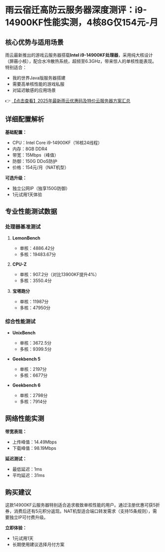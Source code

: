 # 雨云宿迁高防云服务器深度测评：i9-14900KF性能实测，4核8G仅154元-月

## 核心优势与适用场景

雨云最新推出的游戏云服务器搭载**Intel i9-14900KF处理器**，采用纯大核设计（屏蔽小核），配合水冷散热系统，超频至6.3GHz，带来惊人的单核性能表现。特别适合：

- 我的世界Java版服务器搭建
- 需要高单核性能的游戏私服
- 对延迟敏感的应用场景

👉 [【点击查看】2025年最新雨云优惠码及特价云服务器方案汇总](https://bit.ly/RainYun)

## 详细配置解析

**基础配置：**
- CPU：Intel Core i9-14900KF（16核24线程）
- 内存：8GB DDR4
- 带宽：15Mbps（峰值）
- 防御：150G DDoS防护
- 价格：154元/月（NAT机型）

**可选升级：**
- 独立公网IP（独享150G防御）
- 1元试用1天体验

## 专业性能测试数据

### 处理器基准测试
1. **LemonBench**
   - 单核：4886.42分
   - 多核：19483.67分

2. **CPU-Z**
   - 单核：907.2分（对比13900KF提升4%）
   - 多核：3550.4分

3. **宝塔跑分**
   - 单核：11987分
   - 多核：47950分

### 综合性能测试
- **UnixBench**
  - 单核：3672.5分
  - 多核：9399.5分

- **Geekbench 5**
  - 单核：2197分
  - 多核：6677分

- **Geekbench 6**
  - 单核：2798分
  - 多核：7914分

## 网络性能实测

**带宽表现：**
- 上传峰值：14.49Mbps
- 下载峰值：98.19Mbps

**延迟测试：**
- 最低延迟：1ms
- 平均延迟：31ms

## 购买建议

这款14900KF云服务器特别适合追求极致单核性能的用户。通过注册优惠可获5折券，消费后还有5元积分返现。NAT机型适合端口转发需求（支持15条规则），需要独立IP可付费升级。

**立即体验：**
- 1元试用1天
- 长期使用建议选择月付方案